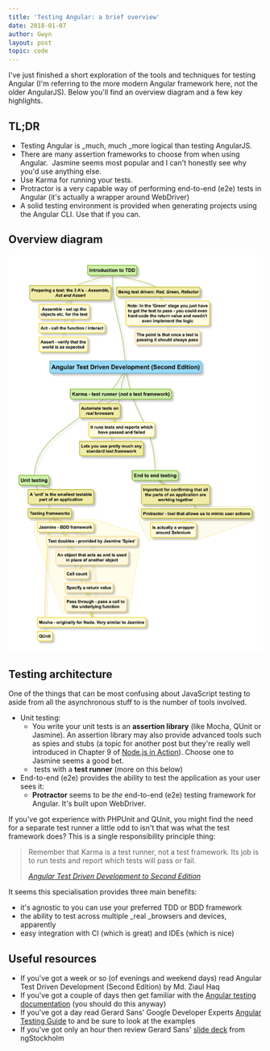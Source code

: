 ```yaml
---
title: 'Testing Angular: a brief overview'
date: 2018-01-07
author: Gwyn
layout: post
topic: code
---
```


I've just finished a short exploration of the tools and techniques for testing Angular (I'm referring to the more modern Angular framework here, not the older AngularJS). Below you'll find an overview diagram and a few key highlights.

## TL;DR

  * Testing Angular is _much, much _more logical than testing AngularJS.
  * There are many assertion frameworks to choose from when using Angular.  Jasmine seems most popular and I can't honestly see why you'd use anything else.
  * Use Karma for running your tests.
  * Protractor is a very capable way of performing end-to-end (e2e) tests in Angular (it's actually a wrapper around WebDriver)
  * A solid testing environment is provided when generating projects using the Angular CLI. Use that if you can.

## Overview diagram

<a href="/content/angular-testing.png"><img src="/content/angular_testing.png" alt="Mindmap overview of Angular testing"/></a>


## Testing architecture

One of the things that can be most confusing about JavaScript testing to aside from all the asynchronous stuff to is the number of tools involved.

  * Unit testing: 
      * You write your unit tests is an **assertion library** (like Mocha, QUnit or Jasmine). An assertion library may also provide advanced tools such as spies and stubs (a topic for another post but they're really well introduced in Chapter 9 of [Node.js in Action](https://www.safaribooksonline.com/library/view/nodejs-in-action/9781617292576/kindle_split_012.html)). Choose one to Jasmine seems a good bet.
      *  tests with a **test runner** (more on this below)
  * End-to-end (e2e) provides the ability to test the application as your user sees it: 
      * **Protractor** seems to be _the_ end-to-end (e2e) testing framework for Angular. It's built upon WebDriver.

If you've got experience with PHPUnit and QUnit, you might find the need for a separate test runner a little odd to isn't that was what the test framework does? This is a single responsibility principle thing:

> Remember that Karma is a test runner, not a test framework. Its job is to run tests and report which tests will pass or fail.
> 
> <a href="https://www.safaribooksonline.com/library/view/angular-test-driven-development/9781786465474/ch08s12.html" target="_blank" rel="noopener"><cite>Angular Test Driven Development to Second Edition</cite></a>

It seems this specialisation provides three main benefits:

  * it's agnostic to you can use your preferred TDD or BDD framework
  * the ability to test across multiple _real _browsers and devices, apparently
  * easy integration with CI (which is great) and IDEs (which is nice)

## Useful resources

  * If you've got a week or so (of evenings and weekend days) read Angular Test Driven Development (Second Edition) by Md. Ziaul Haq
  * If you've got a couple of days then get familiar with the [Angular testing documentation](https://angular.io/guide/testing) (you should do this anyway)
  * If you've got a day read Gerard Sans' Google Developer Experts [Angular Testing Guide](https://medium.com/google-developer-experts/angular-2-testing-guide-a485b6cb1ef0) to and be sure to look at the examples
  * If you've got only an hour then review Gerard Sans' [slide deck](http://slides.com/gerardsans/ng-stockholm-testing-recipes) from ngStockholm
